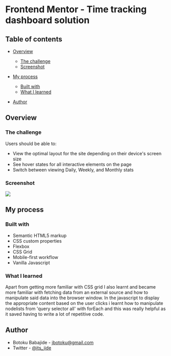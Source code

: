 # Frontend Mentor - Time tracking dashboard solution
 

## Table of contents

- [Overview](#overview)
  - [The challenge](#the-challenge)
  - [Screenshot](#screenshot)
  
- [My process](#my-process)
  - [Built with](#built-with)
  - [What I learned](#what-i-learned)

- [Author](#author)



## Overview

### The challenge

Users should be able to:

- View the optimal layout for the site depending on their device's screen size
- See hover states for all interactive elements on the page
- Switch between viewing Daily, Weekly, and Monthly stats

### Screenshot
![](demo.gif)

## My process

### Built with

- Semantic HTML5 markup
- CSS custom properties
- Flexbox
- CSS Grid
- Mobile-first workflow
- Vanilla Javascript 

### What I learned

Apart from getting more familiar with CSS grid I also learnt and became more familiar with fetching data from an external source and how to manipulate said data into the browser window. In the javascript to display the appropriate content based on the user clicks i learnt how to manipulate nodelists from 'query selector all' with forEach and this was really helpful as it saved having to write a lot of repetitive code.





## Author


- Botoku Babajide - jbotoku@gmail.com
- Twitter - [@its_jide](https://www.twitter.com/its_jide)


